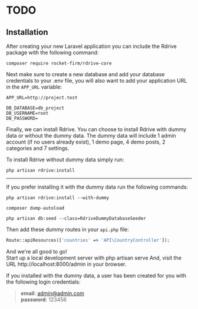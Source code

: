 # TODO
## Installation
After creating your new Laravel application you can include the Rdrive package with the following command:
```shell
composer require rocket-firm/rdrive-core
```

Next make sure to create a new database and add your database credentials to your .env file, you will also want to add your application URL in the `APP_URL` variable:
```dotenv
APP_URL=http://project.test

DB_DATABASE=db_project
DB_USERNAME=root
DB_PASSWORD=
```

Finally, we can install Rdrive. You can choose to install Rdrive with dummy data or without the dummy data. The dummy data will include 1 admin account (if no users already exist), 1 demo page, 4 demo posts, 2 categories and 7 settings.  

To install Rdrive without dummy data simply run:
```shell
php artisan rdrive:install
```

---

If you prefer installing it with the dummy data run the following commands:
```shell
php artisan rdrive:install --with-dummy

composer dump-autoload

php artisan db:seed --class=RdriveDummyDatabaseSeeder
```
Then add these dummy routes in your `api.php` file:
```php
Route::apiResources(['countries' => 'API\CountryController']);
```


And we're all good to go!  
Start up a local development server with php artisan serve And, visit the URL http://localhost:8000/admin in your browser.  

If you installed with the dummy data, a user has been created for you with the following login credentials:
> **email**: admin@admin.com  
> **password**: 123456

